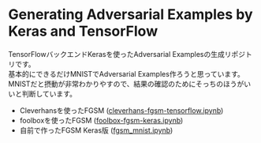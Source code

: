 # Generating Adversarial Examples by Keras and TensorFlow

TensorFlowバックエンドKerasを使ったAdversarial Examplesの生成リポジトリです。  
基本的にできるだけMNISTでAdversarial Examples作ろうと思っています。
MNISTだと摂動が非常わかりやすので、結果の確認のためにそっちのほうがいいと判断しています。

- Cleverhansを使ったFGSM ([cleverhans-fgsm-tensorflow.ipynb](./notebooks/cleverhans-fgsm-tensorflow.ipynb))
- foolboxを使ったFGSM ([foolbox-fgsm-keras.ipynb](./notebooks/foolbox-fgsm-keras.ipynb))
- 自前で作ったFGSM Keras版 ([fgsm_mnist.ipynb](./notebooks/fgsm_mnist.ipynb))